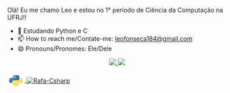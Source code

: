 Olá! Eu me chamo Leo e estou no 1° período de Ciência da Computação na UFRJ!!

- 🌱 Estudando Python e C
- 📫 How to reach me/Contate-me: leofonseca184@gmail.com
- 😄 Pronouns/Pronomes: Ele/Dele

<div align="center">
  <a href="https://github.com/LeoGitHubb">
  <img height="180em" src="https://github-readme-stats.vercel.app/api?username=LeoGitHubb&show_icons=true&theme=dark&include_all_commits=true&count_private=true"/>
  <img height="180em" src="https://github-readme-stats.vercel.app/api/top-langs/?username=LeoGitHubb&layout=compact&langs_count=7&theme=dark"/>
</div>
  
  <div style="display: inline_block"><br>
  <img align="center" alt="Rafa-Python" height="30" width="40" src="https://raw.githubusercontent.com/devicons/devicon/master/icons/python/python-original.svg">
  <img align="center" alt="Rafa-Csharp" height="30" width="40" src="https://cdn.jsdelivr.net/gh/devicons/devicon/icons/c/c-original.svg" />
</div>
  
##
